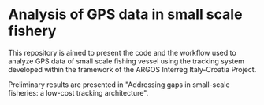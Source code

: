 # Analysis of GPS data in small scale fishery
<p> This repository is aimed to present the code and the workflow used to analyze GPS data of small scale fishing vessel using the tracking system developed within the framework of the ARGOS Interreg Italy-Croatia Project.
  
<p> Preliminary results are presented in "Addressing gaps in small-scale fisheries: a low-cost tracking architecture". 

